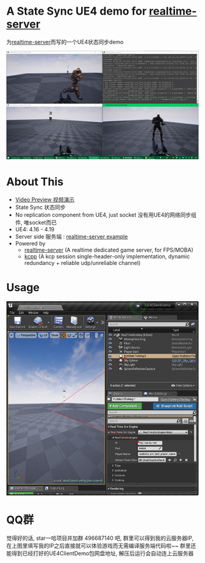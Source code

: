 
 
# A State Sync UE4 demo for [realtime-server](https://github.com/no5ix/realtime-server)


为[realtime-server](https://github.com/no5ix/realtime-server)而写的一个UE4状态同步demo


![UE4DemoScreenshot.png](./img/UE4DemoScreenshot.gif)
<!-- ![UE4DemoScreenshot.png](./img/UE4DemoScreenshot.png) -->



<!-- 

# Download & Play
 
 
- Client : [UE4ClientDemo.exe (Win32)](https://pan.baidu.com/s/1B0pMYls7JVYqEWyKH4gkXg) , just check it out !

- 客户端 : 下载 [UE4ClientDemo.exe (Win32)](https://pan.baidu.com/s/1B0pMYls7JVYqEWyKH4gkXg) 玩一下 !

- Server : A server instance is running on my VPS, so just double click the UE4ClientDemo.exe that will connect to my server automatically, enjoy !

- 服务器 : 我VPS上运行着一个服务器实例, 你只需要双击 UE4ClientDemo.exe , 它就会自动连到服务器啦 

! -->


# About This 



- [Video Preview 视频演示](https://hulinhong.com)
- State Sync 状态同步
- No replication component from UE4, just socket 没有用UE4的网络同步组件, 唯socket而已
- UE4: 4.16 - 4.19
- Server side 服务端 : [realtime-server example](https://github.com/no5ix/realtime-server/tree/master/example/for_ue4_demo)
- Powered by 
    - [realtime-server](https://github.com/no5ix/realtime-server) (A realtime dedicated game server, for FPS/MOBA)
    - [kcpp](https://github.com/no5ix/kcpp) (A kcp session single-header-only implementation, dynamic redundancy + reliable udp/unreliable channel)


# Usage


![UE4DemoUsage.jpg](./img/UE4DemoUsage.jpg)


# QQ群

觉得好的话, star一哈项目并加群 496687140 吧, 群里可以得到我的云服务器IP, 在上图里填写我的IP之后直接就可以体验游戏而无需编译服务端代码啦~~
群里还能得到已经打好的UE4ClientDemo包网盘地址, 解压后运行会自动连上云服务器